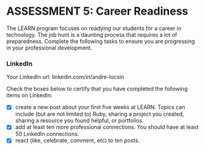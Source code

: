 # ASSESSMENT 5: Career Readiness

The LEARN program focuses on readying our students for a career in technology. The job hunt is a daunting process that requires a lot of preparedness. Complete the following tasks to ensure you are progressing in your professional development.

### LinkedIn

Your LinkedIn url: linkedin.com/in/andre-locsin

Check the boxes below to certify that you have completed the following items on LinkedIn:

- [x] create a new post about your first five weeks at LEARN. Topics can include (but are not limited to) Ruby, sharing a project you created, sharing a resource you found helpful, or portfolios.
- [x] add at least ten more professional connections. You should have at least 50 LinkedIn connections.
- [x] react (like, celebrate, comment, etc) to ten posts.
